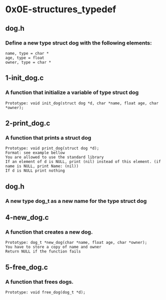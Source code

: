 # 0x0E-structures_typedef
## dog.h
### Define a new type struct dog with the following elements:

    name, type = char *
    age, type = float
    owner, type = char *

## 1-init_dog.c
### A function that initialize a variable of type struct dog

    Prototype: void init_dog(struct dog *d, char *name, float age, char *owner);

## 2-print_dog.c
### A function that prints a struct dog

    Prototype: void print_dog(struct dog *d);
    Format: see example bellow
    You are allowed to use the standard library
    If an element of d is NULL, print (nil) instead of this element. (if name is NULL, print Name: (nil))
    If d is NULL print nothing

## dog.h
### A new type dog_t as a new name for the type struct dog

## 4-new_dog.c
### A function that creates a new dog.

    Prototype: dog_t *new_dog(char *name, float age, char *owner);
    You have to store a copy of name and owner
    Return NULL if the function fails

## 5-free_dog.c
### A function that frees dogs.

    Prototype: void free_dog(dog_t *d);

